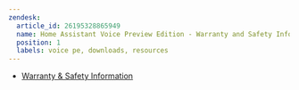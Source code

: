 ```yaml
---
zendesk:
  article_id: 26195328865949
  name: Home Assistant Voice Preview Edition - Warranty and Safety Information
  position: 1
  labels: voice pe, downloads, resources
---
```


- [Warranty & Safety Information](/static/docs/voice/ha-voice_warranty-and-safety-information_v1-0.pdf)
